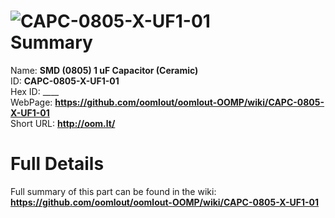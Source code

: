 
![CAPC-0805-X-UF1-01](https://github.com/oomlout/oomlout-OOMP/blob/master/parts/CAPC-0805-X-UF1-01/CAPC-0805-X-UF1-01_420.jpg)   
Summary
=================
  
Name: __SMD (0805) 1 uF Capacitor (Ceramic)__    
ID: __CAPC-0805-X-UF1-01__   
Hex ID: ____   
WebPage: __https://github.com/oomlout/oomlout-OOMP/wiki/CAPC-0805-X-UF1-01__   
Short URL: __http://oom.lt/__   

Full Details
==========================
Full summary of this part can be found in the wiki:   
__https://github.com/oomlout/oomlout-OOMP/wiki/CAPC-0805-X-UF1-01__    

